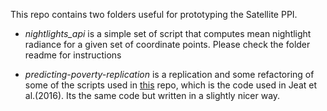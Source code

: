 This repo contains two folders useful for prototyping the Satellite PPI.

* *nightlights_api* is a simple set of script that computes mean nightlight radiance for a given set of coordinate points. Please check the folder readme for instructions

* *predicting-poverty-replication* is a replication and some refactoring of some of the scripts used in [this](https://github.com/jmather625/predicting-poverty-replication) repo, which is the code used in Jeat et al.(2016). Its the same code but written in a slightly nicer way.
